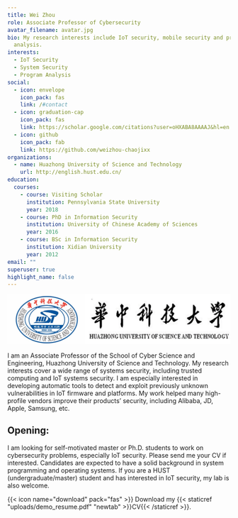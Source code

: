 ```yaml
---
title: Wei Zhou
role: Associate Professor of Cybersecurity
avatar_filename: avatar.jpg
bio: My research interests include IoT security, mobile security and program
  analysis.
interests:
  - IoT Security
  - System Security
  - Program Analysis
social:
  - icon: envelope
    icon_pack: fas
    link: /#contact
  - icon: graduation-cap
    icon_pack: fas
    link: https://scholar.google.com/citations?user=oHXABA8AAAAJ&hl=en
  - icon: github
    icon_pack: fab
    link: https://github.com/weizhou-chaojixx
organizations:
  - name: Huazhong University of Science and Technology
    url: http://english.hust.edu.cn/
education:
  courses:
    - course: Visiting Scholar
      institution: Pennsylvania State University
      year: 2018
    - course: PhD in Information Security
      institution: University of Chinese Academy of Sciences
      year: 2016
    - course: BSc in Information Security
      institution: Xidian University
      year: 2012
email: ""
superuser: true
highlight_name: false
---
```

![](ustclogo.jpg)

I am an Associate Professor of the School of Cyber Science and Engineering, Huazhong University of Science and Technology. My research interests cover a wide range of systems security, including trusted computing and IoT systems security. I am especially interested in developing automatic tools to detect and exploit previously unknown vulnerabilities in IoT firmware and platforms. My work helped many high-profile vendors improve their products’ security, including Alibaba, JD, Apple, Samsung, etc.

## Opening:

I am looking for self-motivated master or Ph.D. students to work on cybersecurity problems, especially IoT security. Please send me your CV if interested. Candidates are expected to have a solid background in system programming and operating systems. If you are a HUST (undergraduate/master) student and has interested in IoT security, my lab is also welcome.

{{< icon name="download" pack="fas" >}} Download my {{< staticref "uploads/demo_resume.pdf" "newtab" >}}CV{{< /staticref >}}.